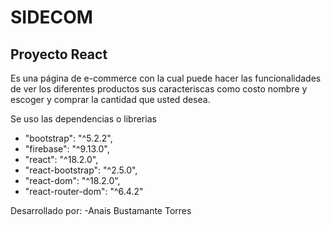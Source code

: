 # SIDECOM
## Proyecto React

Es una página de e-commerce con la cual puede hacer las funcionalidades de ver los diferentes productos
sus caracteriscas como costo nombre y escoger y comprar la cantidad que usted desea.

Se uso las dependencias o librerias
- "bootstrap": "^5.2.2",
- "firebase": "^9.13.0",
- "react": "^18.2.0",
- "react-bootstrap": "^2.5.0",
- "react-dom": "^18.2.0",
- "react-router-dom": "^6.4.2"

Desarrollado por:
-Anais Bustamante Torres